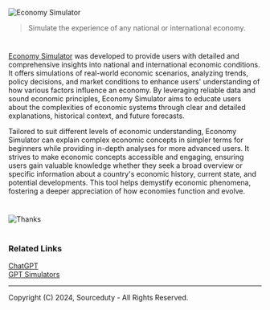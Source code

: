 ![Economy Simulator](https://github.com/user-attachments/assets/59b46e5c-5705-4a6a-b8af-e26ac25d65b0)

> Simulate the experience of any national or international economy.

#

[Economy Simulator](https://chatgpt.com/g/g-S3MAXtBUv-economy-simulator) was developed to provide users with detailed and comprehensive insights into national and international economic conditions. It offers simulations of real-world economic scenarios, analyzing trends, policy decisions, and market conditions to enhance users' understanding of how various factors influence an economy. By leveraging reliable data and sound economic principles, Economy Simulator aims to educate users about the complexities of economic systems through clear and detailed explanations, historical context, and future forecasts.

Tailored to suit different levels of economic understanding, Economy Simulator can explain complex economic concepts in simpler terms for beginners while providing in-depth analyses for more advanced users. It strives to make economic concepts accessible and engaging, ensuring users gain valuable knowledge whether they seek a broad overview or specific information about a country's economic history, current state, and potential developments. This tool helps demystify economic phenomena, fostering a deeper appreciation of how economies function and evolve.

#

![Thanks](https://github.com/user-attachments/assets/c2c6fa25-c295-4b03-8732-1990977ff860)

#
### Related Links

[ChatGPT](https://github.com/sourceduty/ChatGPT)
<br>
[GPT Simulators](https://github.com/sourceduty/GPT_Simulators)

***
Copyright (C) 2024, Sourceduty - All Rights Reserved.
